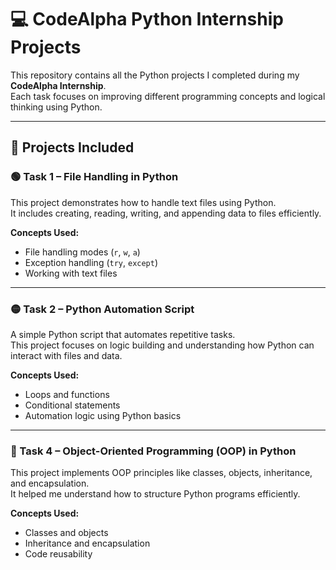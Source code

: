 # 💻 CodeAlpha Python Internship Projects

This repository contains all the Python projects I completed during my **CodeAlpha Internship**.  
Each task focuses on improving different programming concepts and logical thinking using Python.

---

## 🧩 Projects Included

### 🟢 Task 1 – File Handling in Python
This project demonstrates how to handle text files using Python.  
It includes creating, reading, writing, and appending data to files efficiently.

**Concepts Used:**
- File handling modes (`r`, `w`, `a`)
- Exception handling (`try`, `except`)
- Working with text files

---

### 🟡 Task 2 – Python Automation Script
A simple Python script that automates repetitive tasks.  
This project focuses on logic building and understanding how Python can interact with files and data.

**Concepts Used:**
- Loops and functions  
- Conditional statements  
- Automation logic using Python basics  

---

### 🔵 Task 4 – Object-Oriented Programming (OOP) in Python
This project implements OOP principles like classes, objects, inheritance, and encapsulation.  
It helped me understand how to structure Python programs efficiently.

**Concepts Used:**
- Classes and objects  
- Inheritance and encapsulation  
- Code reusability
